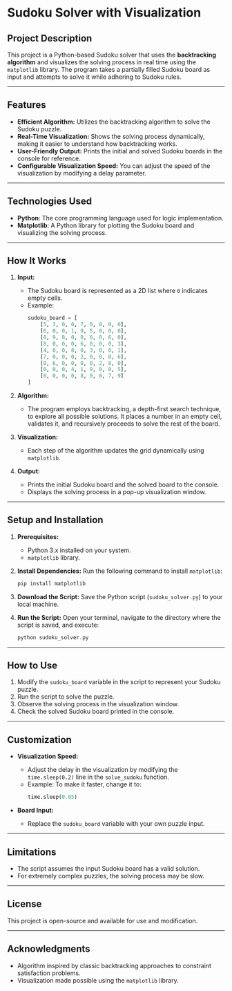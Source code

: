 # Sudoku Solver with Visualization

## Project Description
This project is a Python-based Sudoku solver that uses the **backtracking algorithm** and visualizes the solving process in real time using the `matplotlib` library. The program takes a partially filled Sudoku board as input and attempts to solve it while adhering to Sudoku rules.

---

## Features
- **Efficient Algorithm:** Utilizes the backtracking algorithm to solve the Sudoku puzzle.
- **Real-Time Visualization:** Shows the solving process dynamically, making it easier to understand how backtracking works.
- **User-Friendly Output:** Prints the initial and solved Sudoku boards in the console for reference.
- **Configurable Visualization Speed:** You can adjust the speed of the visualization by modifying a delay parameter.

---

## Technologies Used
- **Python**: The core programming language used for logic implementation.
- **Matplotlib**: A Python library for plotting the Sudoku board and visualizing the solving process.

---

## How It Works
1. **Input:**
   - The Sudoku board is represented as a 2D list where `0` indicates empty cells.
   - Example:
     ```python
     sudoku_board = [
         [5, 3, 0, 0, 7, 0, 0, 0, 0],
         [6, 0, 0, 1, 9, 5, 0, 0, 0],
         [0, 9, 8, 0, 0, 0, 0, 6, 0],
         [8, 0, 0, 0, 6, 0, 0, 0, 3],
         [4, 0, 0, 8, 0, 3, 0, 0, 1],
         [7, 0, 0, 0, 2, 0, 0, 0, 6],
         [0, 6, 0, 0, 0, 0, 2, 8, 0],
         [0, 0, 0, 4, 1, 9, 0, 0, 5],
         [0, 0, 0, 0, 8, 0, 0, 7, 9]
     ]
     ```

2. **Algorithm:**
   - The program employs backtracking, a depth-first search technique, to explore all possible solutions. It places a number in an empty cell, validates it, and recursively proceeds to solve the rest of the board.

3. **Visualization:**
   - Each step of the algorithm updates the grid dynamically using `matplotlib`.

4. **Output:**
   - Prints the initial Sudoku board and the solved board to the console.
   - Displays the solving process in a pop-up visualization window.

---

## Setup and Installation

1. **Prerequisites:**
   - Python 3.x installed on your system.
   - `matplotlib` library.

2. **Install Dependencies:**
   Run the following command to install `matplotlib`:
   ```bash
   pip install matplotlib
   ```

3. **Download the Script:**
   Save the Python script (`sudoku_solver.py`) to your local machine.

4. **Run the Script:**
   Open your terminal, navigate to the directory where the script is saved, and execute:
   ```bash
   python sudoku_solver.py
   ```

---

## How to Use
1. Modify the `sudoku_board` variable in the script to represent your Sudoku puzzle.
2. Run the script to solve the puzzle.
3. Observe the solving process in the visualization window.
4. Check the solved Sudoku board printed in the console.

---

## Customization
- **Visualization Speed:**
   - Adjust the delay in the visualization by modifying the `time.sleep(0.2)` line in the `solve_sudoku` function.
   - Example: To make it faster, change it to:
     ```python
     time.sleep(0.05)
     ```

- **Board Input:**
   - Replace the `sudoku_board` variable with your own puzzle input.

---


## Limitations
- The script assumes the input Sudoku board has a valid solution.
- For extremely complex puzzles, the solving process may be slow.

---

## License
This project is open-source and available for use and modification.

---

## Acknowledgments
- Algorithm inspired by classic backtracking approaches to constraint satisfaction problems.
- Visualization made possible using the `matplotlib` library.

